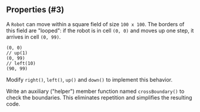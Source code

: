 ## Properties (#3)

A `Robot` can move within a square field of size `100 x 100`. The borders of
this field are "looped": if the robot is in cell `(0, 0)` and moves up one
step, it arrives in cell `(0, 99)`.

```
(0, 0)
// up(1)
(0, 99)
// left(10)
(90, 99)
```

Modify `right()`, `left()`, `up()` and `down()` to implement this behavior.

<div class="hint">

Write an auxiliary ("helper") member function named `crossBoundary()` to
check the boundaries. This eliminates repetition and simplifies the resulting
code.

</div>
